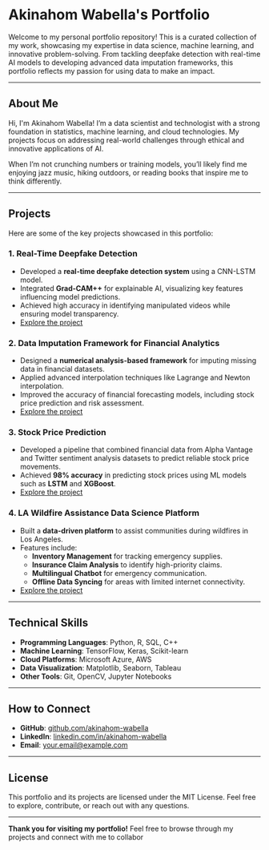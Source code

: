 # **Akinahom Wabella's Portfolio**

Welcome to my personal portfolio repository! This is a curated collection of my work, showcasing my expertise in data science, machine learning, and innovative problem-solving. From tackling deepfake detection with real-time AI models to developing advanced data imputation frameworks, this portfolio reflects my passion for using data to make an impact.

---

## **About Me**

Hi, I'm Akinahom Wabella! I’m a data scientist and technologist with a strong foundation in statistics, machine learning, and cloud technologies. My projects focus on addressing real-world challenges through ethical and innovative applications of AI.

When I’m not crunching numbers or training models, you’ll likely find me enjoying jazz music, hiking outdoors, or reading books that inspire me to think differently.

---

## **Projects**

Here are some of the key projects showcased in this portfolio:

### **1. Real-Time Deepfake Detection**
- Developed a **real-time deepfake detection system** using a CNN-LSTM model.
- Integrated **Grad-CAM++** for explainable AI, visualizing key features influencing model predictions.
- Achieved high accuracy in identifying manipulated videos while ensuring model transparency.
- [Explore the project](https://github.com/akinahomwabella/Deep_Fake_Detection)

### **2. Data Imputation Framework for Financial Analytics**
- Designed a **numerical analysis-based framework** for imputing missing data in financial datasets.
- Applied advanced interpolation techniques like Lagrange and Newton interpolation.
- Improved the accuracy of financial forecasting models, including stock price prediction and risk assessment.
- [Explore the project](https://github.com/akinahomwabella/Data-Imputation-Numerical-Analysis-in-Data-Science)

### **3. Stock Price Prediction**
- Developed a pipeline that combined financial data from Alpha Vantage and Twitter sentiment analysis datasets to predict reliable stock price movements.
- Achieved **98% accuracy** in predicting stock prices using ML models such as **LSTM** and **XGBoost**.
- [Explore the project](https://github.com/akinahomwabella/Stock_Price_with_ML)

### **4. LA Wildfire Assistance Data Science Platform**
- Built a **data-driven platform** to assist communities during wildfires in Los Angeles.
- Features include:
  - **Inventory Management** for tracking emergency supplies.
  - **Insurance Claim Analysis** to identify high-priority claims.
  - **Multilingual Chatbot** for emergency communication.
  - **Offline Data Syncing** for areas with limited internet connectivity.
- [Explore the project](https://github.com/your-repo-link)

---

## **Technical Skills**
- **Programming Languages**: Python, R, SQL, C++
- **Machine Learning**: TensorFlow, Keras, Scikit-learn
- **Cloud Platforms**: Microsoft Azure, AWS
- **Data Visualization**: Matplotlib, Seaborn, Tableau
- **Other Tools**: Git, OpenCV, Jupyter Notebooks

---

## **How to Connect**
- **GitHub**: [github.com/akinahom-wabella](https://github.com/akinahom-wabella)
- **LinkedIn**: [linkedin.com/in/akinahom-wabella](www.linkedin.com/in/akinahomwabella)
- **Email**: [your.email@example.com](mailto:akinahom.wabella@mnsu.edu)

---

## **License**
This portfolio and its projects are licensed under the MIT License. Feel free to explore, contribute, or reach out with any questions.

---

**Thank you for visiting my portfolio!** Feel free to browse through my projects and connect with me to collabor
